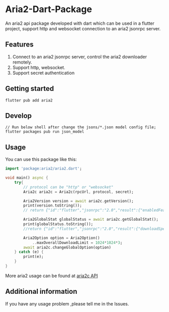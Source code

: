 # Aria2-Dart-Package

An aria2 api package developed with dart which can be used in a flutter project, support http and websocket connection to an aria2 jsonrpc server.

## Features

1. Connect to an aria2 jsonrpc server, control the aria2 downloader remotely.
2. Support http, websocket.
3. Support secret authentication

## Getting started

```
flutter pub add aria2
```
## Develop
```
// Run below shell after change the jsons/*.json model config file;
flutter packages pub run json_model
```

## Usage
You can use this package like this:
```dart
import 'package:aria2/aria2.dart';

void main() async {
    try{
        // protocol can be "http" or "websocket"
        Aria2c aria2c = Aria2c(rpcUrl, protocol, secret);

        Aria2Version version = await aria2c.getVersion();
        print(version.toString());
        // return {"id":"flutter","jsonrpc":"2.0","result":{"enabledFeatures":["Async DNS","BitTorrent","Firefox3 Cookie","GZip","HTTPS","Message Digest","Metalink","XML-RPC","SFTP"],"version":"1.36.0"}}

        Aria2GlobalStat globalStatus = await aria2c.getGlobalStat();
        print(globalStatus.toString());
        //return {"id":"flutter","jsonrpc":"2.0","result":{"downloadSpeed":"0","numActive":"0","numStopped":"34","numStoppedTotal":"36","numWaiting":"0","uploadSpeed":"0"}}

        Aria2Option option = Aria2Option()
            ..maxOverallDownloadLimit = 1024*1024*3;
        await aria2c.changeGlobalOption(option)
    } catch (e) {
        print(e);
    }
}
```
More aria2 usage can be found at [aria2c API]("http://aria2.github.io/manual/en/html/aria2c.html")

## Additional information

If you have any usage problem ,please tell me in the Issues.
